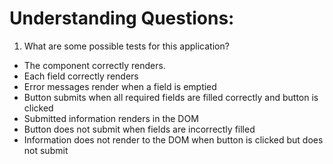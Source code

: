 # Understanding Questions:
1. What are some possible tests for this application?
* The component correctly renders.
* Each field correctly renders
* Error messages render when a field is emptied
* Button submits when all required fields are filled correctly and button is clicked
* Submitted information renders in the DOM
* Button does not submit when fields are incorrectly filled
* Information does not render to the DOM when button is clicked but does not submit